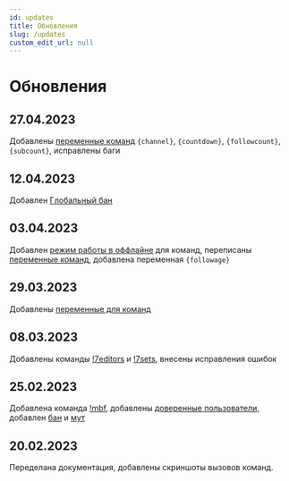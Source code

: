```yaml
---
id: updates
title: Обновления
slug: /updates
custom_edit_url: null
---
```


# Обновления

## 27.04.2023
Добавлены [переменные команд](commands/variables.md) `{channel}`, `{countdown}`, `{followcount}`, `{subcount}`, исправлены баги

## 12.04.2023
Добавлен [Глобальный бан](global_ban/index.md)

## 03.04.2023
Добавлен [режим работы в оффлайне](commands/index.md#режим-работы-в-оффлайне) для команд, переписаны [переменные команд](commands/variables.md), добавлена переменная `{followage}`

## 29.03.2023
Добавлены [переменные для команд](commands/variables.md)

## 08.03.2023
Добавлены команды [!7editors](7tv/editor.md#просмотр-редакторов) и [!7sets](7tv/set.md#просмотр-наборов), внесены исправления ошибок

## 25.02.2023
Добавлена команда [!mbf](massban.md#бан-новых-пользователей), добавлены [доверенные пользователи](trusted-users.md), добавлен [бан](other.md#бан) и [мут](other.md#мут)

## 20.02.2023
Переделана документация, добавлены скриншоты вызовов команд.